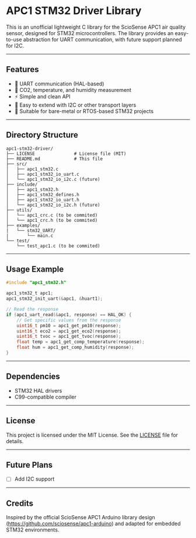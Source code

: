 # APC1 STM32 Driver Library

This is an unofficial lightweight C library for the ScioSense APC1 air quality sensor, designed for STM32 microcontrollers. The library provides an easy-to-use abstraction for UART communication, with future support planned for I2C.

---

## Features

- 📡 UART communication (HAL-based)
- 💨 CO2, temperature, and humidity measurement
- ⚡ Simple and clean API
- 💾 Easy to extend with I2C or other transport layers
- 🧪 Suitable for bare-metal or RTOS-based STM32 projects

---

## Directory Structure

```
apc1-stm32-driver/
├── LICENSE               # License file (MIT)
├── README.md             # This file
├── src/
│   ├── apc1_stm32.c
│   ├── apc1_stm32_io_uart.c
│   └── apc1_stm32_io_i2c.c (future)
├── include/
│   ├── apc1_stm32.h
│   ├── apc1_stm32_defines.h
│   ├── apc1_stm32_io_uart.h
│   └── apc1_stm32_io_i2c.h (future)
├── utils/
│   └── apc1_crc.c (to be commited)
│   └── apc1_crc.h (to be commited)
├── examples/
|   └── stm32_UART/
|       └── main.c   
└── test/
    └── test_apc1.c (to be commited)
```

---

## Usage Example

```c
#include "apc1_stm32.h"

apc1_stm32_t apc1;
apc1_stm32_init_uart(&apc1, &huart1);

// Read the response
if (apc1_uart_read(&apc1, response) == HAL_OK) {
    // Get specific values from the response
    uint16_t pm10 = apc1_get_pm10(response);
    uint16_t eco2 = apc1_get_eco2(response);
    uint16_t tvoc = apc1_get_tvoc(response);
    float temp = apc1_get_comp_temperature(response);
    float hum = apc1_get_comp_humidity(response);
}
```

---

## Dependencies

- STM32 HAL drivers
- C99-compatible compiler

---

## License

This project is licensed under the MIT License. See the [LICENSE](LICENSE) file for details.

---

## Future Plans

- [ ] Add I2C support

---

## Credits

Inspired by the official ScioSense APC1 Arduino library design (https://github.com/sciosense/apc1-arduino) and adapted for embedded STM32 environments.

